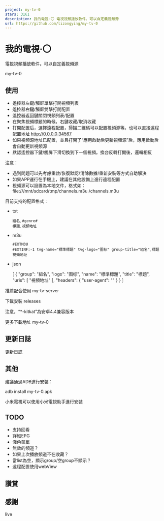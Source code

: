 ```yaml
---
project: my-tv-0
stars: 3161
description: 我的電視·〇 電視視頻播放軟件，可以自定義視頻源
url: https://github.com/lizongying/my-tv-0
---
```


我的電視·〇
======

電視視頻播放軟件，可以自定義視頻源

my-tv-0

使用
--

-   遙控器左鍵/觸屏單擊打開視頻列表
-   遙控器右鍵/觸屏雙擊打開配置
-   遙控器返回鍵關閉視頻列表/配置
-   在聚焦視頻標題的時候，右鍵收藏/取消收藏
-   打開配置后，選擇遠程配置，掃描二維碼可以配置視頻源等。也可以直接遠程配置地址 http://0.0.0.0:34567
-   如果視頻源地址已配置，並且打開了“應用啟動后更新視頻源”后，應用啟動后會自動更新視頻源
-   默認遙控器下鍵/觸屏下滑切換到下一個視頻。換台反轉打開後，邏輯相反

注意：

-   遇到問題可以先考慮重啟/恢復默認/清除數據/重新安裝等方式自助解決
-   如果APP運行在手機上，建議在其他設備上進行遠程配置
-   視頻源可以設置為本地文件，格式如：file:///mnt/sdcard/tmp/channels.m3u /channels.m3u

目前支持的配置格式：

-   txt
    
    ```
    組名,#genre#
    標題,視頻地址
    ```
    
-   m3u
    
    ```
    #EXTM3U
    #EXTINF:-1 tvg-name="標準標題" tvg-logo="图标" group-title="組名",標題
    視頻地址
    ```
    
-   json
    
    \[
      {
        "group": "組名",
        "logo": "图标",
        "name": "標準標題",
        "title": "標題",
        "uris": \[
          "視頻地址"
        \],
        "headers": {
          "user-agent": ""
        }
      }
    \]
    

推薦配合使用 my-tv-server

下載安裝 releases

注意，“\*-kitkat”為安卓4.4兼容版本

更多下載地址 my-tv-0

更新日誌
----

更新日誌

其他
--

建議通過ADB進行安裝：

adb install my-tv-0.apk

小米電視可以使用小米電視助手進行安裝

TODO
----

-   支持回看
-   詳細EPG
-   淺色菜單
-   無效的頻道？
-   如果上次播放頻道不在收藏？
-   當list為空，顯示group/空group不顯示？
-   遠程配置使用webView

讚賞
--

感謝
--

live
